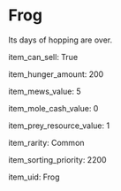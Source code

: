 # Frog

Its days of hopping are over.

item_can_sell: True

item_hunger_amount: 200

item_mews_value: 5

item_mole_cash_value: 0

item_prey_resource_value: 1

item_rarity: Common

item_sorting_priority: 2200

item_uid: Frog